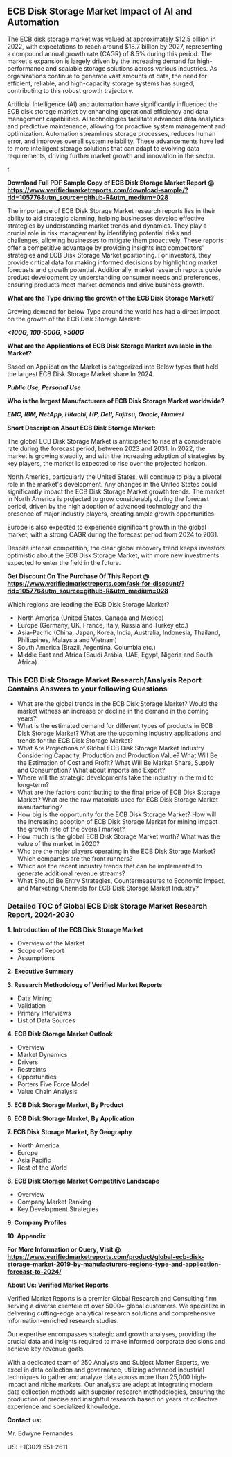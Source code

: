 <h2>ECB Disk Storage Market Impact of AI and Automation</h2><p>The ECB disk storage market was valued at approximately $12.5 billion in 2022, with expectations to reach around $18.7 billion by 2027, representing a compound annual growth rate (CAGR) of 8.5% during this period. The market's expansion is largely driven by the increasing demand for high-performance and scalable storage solutions across various industries. As organizations continue to generate vast amounts of data, the need for efficient, reliable, and high-capacity storage systems has surged, contributing to this robust growth trajectory.</p><p>Artificial Intelligence (AI) and automation have significantly influenced the ECB disk storage market by enhancing operational efficiency and data management capabilities. AI technologies facilitate advanced data analytics and predictive maintenance, allowing for proactive system management and optimization. Automation streamlines storage processes, reduces human error, and improves overall system reliability. These advancements have led to more intelligent storage solutions that can adapt to evolving data requirements, driving further market growth and innovation in the sector.</p>t</p><p id="" class=""><strong>Download Full PDF Sample Copy of ECB Disk Storage Market Report @ <a href="https://www.verifiedmarketreports.com/download-sample/?rid=105776&utm_source=github-R&utm_medium=028" target="_blank">https://www.verifiedmarketreports.com/download-sample/?rid=105776&utm_source=github-R&utm_medium=028</a></strong></p><p>The importance of&nbsp;ECB Disk Storage Market research reports lies in their ability to aid strategic planning, helping businesses develop effective strategies by understanding market trends and dynamics. They play a crucial role in risk management by identifying potential risks and challenges, allowing businesses to mitigate them proactively. These reports offer a competitive advantage by providing insights into competitors' strategies and ECB Disk Storage Market positioning. For investors, they provide critical data for making informed decisions by highlighting market forecasts and growth potential. Additionally, market research reports guide product development by understanding consumer needs and preferences, ensuring products meet market demands and drive business growth.</p><p><strong>What are the&nbsp;Type driving the growth of the ECB Disk Storage Market?</strong></p><p id="" class="">Growing demand for below Type around the world has had a direct impact on the growth of the ECB Disk Storage Market:</p><em><strong><100G, 100-500G, >500G</strong></em></p><strong>What are the&nbsp;Applications&nbsp;of ECB Disk Storage Market available in the Market?</strong></p><p id="" class="">Based on Application the Market is categorized into Below types that held the largest ECB Disk Storage Market share In 2024.</p><em><strong>Public Use, Personal Use</strong></em></p><strong>Who is the largest Manufacturers of ECB Disk Storage Market worldwide?</strong></p><p><em><strong>EMC, IBM, NetApp, Hitachi, HP, Dell, Fujitsu, Oracle, Huawei</strong></em></p><p id="" class=""><strong>Short Description About ECB Disk Storage Market:</strong></p><p>The global ECB Disk Storage Market is anticipated to rise at a considerable rate during the forecast period, between 2023 and 2031. In 2022, the market is growing steadily, and with the increasing adoption of strategies by key players, the market is expected to rise over the projected horizon.</p><p>North America, particularly the United States, will continue to play a pivotal role in the market's development. Any changes in the United States could significantly impact the ECB Disk Storage Market growth trends. The market in North America is projected to grow considerably during the forecast period, driven by the high adoption of advanced technology and the presence of major industry players, creating ample growth opportunities.</p><p>Europe is also expected to experience significant growth in the global market, with a strong CAGR during the forecast period from 2024 to 2031.</p><p>Despite intense competition, the clear global recovery trend keeps investors optimistic about the ECB Disk Storage Market, with more new investments expected to enter the field in the future.</p><p id="" class=""><strong>Get Discount On The Purchase Of This Report @ <a href="https://www.verifiedmarketreports.com/ask-for-discount/?rid=105776&utm_source=github-R&utm_medium=028" target="_blank">https://www.verifiedmarketreports.com/ask-for-discount/?rid=105776&utm_source=github-R&utm_medium=028</a></strong></p>Which regions are leading the ECB Disk Storage Market?</p><ul><li>North America (United States, Canada and Mexico)</li><li>Europe (Germany, UK, France, Italy, Russia and Turkey etc.)</li><li>Asia-Pacific (China, Japan, Korea, India, Australia, Indonesia, Thailand, Philippines, Malaysia and Vietnam)</li><li>South America (Brazil, Argentina, Columbia etc.)</li><li>Middle East and Africa (Saudi Arabia, UAE, Egypt, Nigeria and South Africa)</li></ul><h3 id="" class="">This ECB Disk Storage Market Research/Analysis Report Contains Answers to your following Questions</h3><ul><li>What are the global trends in the ECB Disk Storage Market? Would the market witness an increase or decline in the demand in the coming years?</li><li>What is the estimated demand for different types of products in ECB Disk Storage Market? What are the upcoming industry applications and trends for the ECB Disk Storage Market?</li><li>What Are Projections of Global ECB Disk Storage Market Industry Considering Capacity, Production and Production Value? What Will Be the Estimation of Cost and Profit? What Will Be Market Share, Supply and Consumption? What about imports and Export?</li><li>Where will the strategic developments take the industry in the mid to long-term?</li><li>What are the factors contributing to the final price of ECB Disk Storage Market? What are the raw materials used for ECB Disk Storage Market manufacturing?</li><li>How big is the opportunity for the ECB Disk Storage Market? How will the increasing adoption of ECB Disk Storage Market for mining impact the growth rate of the overall market?</li><li>How much is the global ECB Disk Storage Market worth? What was the value of the market In 2020?</li><li>Who are the major players operating in the ECB Disk Storage Market? Which companies are the front runners?</li><li>Which are the recent industry trends that can be implemented to generate additional revenue streams?</li><li>What Should Be Entry Strategies, Countermeasures to Economic Impact, and Marketing Channels for ECB Disk Storage Market Industry?</li></ul><h3 id="" class="">Detailed TOC of Global ECB Disk Storage Market Research Report, 2024-2030</h3><p id="" class=""><strong>1. Introduction of the ECB Disk Storage Market</strong></p><ul><li>Overview of the Market</li><li>Scope of Report</li><li>Assumptions</li></ul><p id="" class=""><strong>2. Executive Summary</strong></p><p id="" class=""><strong>3. Research Methodology of Verified Market Reports</strong></p><ul><li>Data Mining</li><li>Validation</li><li>Primary Interviews</li><li>List of Data Sources</li></ul><p id="" class=""><strong>4. ECB Disk Storage Market Outlook</strong></p><ul><li>Overview</li><li>Market Dynamics</li><li>Drivers</li><li>Restraints</li><li>Opportunities</li><li>Porters Five Force Model</li><li>Value Chain Analysis</li></ul><p id="" class=""><strong>5. ECB Disk Storage Market, By Product</strong></p><p id="" class=""><strong>6. ECB Disk Storage Market, By Application</strong></p><p id="" class=""><strong>7. ECB Disk Storage Market, By Geography</strong></p><ul><li>North America</li><li>Europe</li><li>Asia Pacific</li><li>Rest of the World</li></ul><p id="" class=""><strong>8. ECB Disk Storage Market Competitive Landscape</strong></p><ul><li>Overview</li><li>Company Market Ranking</li><li>Key Development Strategies</li></ul><p id="" class=""><strong>9. Company Profiles</strong></p><p id="" class=""><strong>10. Appendix</strong></p><p id="" class=""><strong>For More Information or Query, Visit @ <a href="https://www.verifiedmarketreports.com/product/global-ecb-disk-storage-market-2019-by-manufacturers-regions-type-and-application-forecast-to-2024/" target="_blank">https://www.verifiedmarketreports.com/product/global-ecb-disk-storage-market-2019-by-manufacturers-regions-type-and-application-forecast-to-2024/</a></strong></p><p id="" class=""><strong>About Us: Verified Market Reports</strong></p><p id="" class="">Verified Market Reports is a premier Global Research and Consulting firm serving a diverse clientele of over 5000+ global customers. We specialize in delivering cutting-edge analytical research solutions and comprehensive information-enriched research studies.</p><p id="" class="">Our expertise encompasses strategic and growth analyses, providing the crucial data and insights required to make informed corporate decisions and achieve key revenue goals.</p><p id="" class="">With a dedicated team of 250 Analysts and Subject Matter Experts, we excel in data collection and governance, utilizing advanced industrial techniques to gather and analyze data across more than 25,000 high-impact and niche markets. Our analysts are adept at integrating modern data collection methods with superior research methodologies, ensuring the production of precise and insightful research based on years of collective experience and specialized knowledge.</p><p id="" class=""><strong>Contact us:</strong></p><p id="" class="">Mr. Edwyne Fernandes</p><p id="" class="">US: +1(302) 551-2611</p>